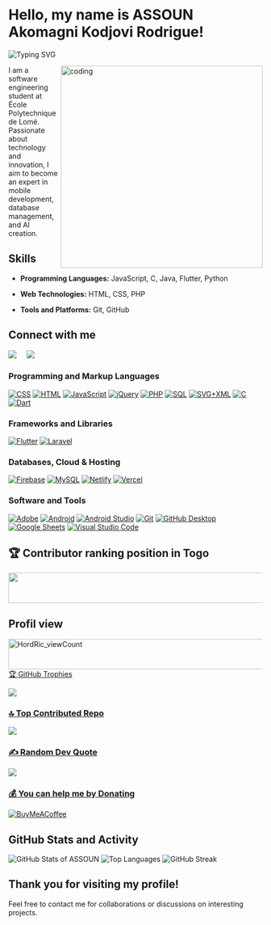 # Hello, my name is ASSOUN Akomagni Kodjovi Rodrigue!

![Typing SVG](https://readme-typing-svg.demolab.com?font=Fira+Code&pause=1000&color=FFA500&width=435&lines=Welcome+on+my+github+!;I'm;+ASSOUN+Akomagni+Kodjovi+Rodrigue+;I'm+a+passionate+developer,;Software+Engineering+Student%2C.)

<img align="right" alt="coding" width="400" src="https://media.giphy.com/media/WTjXuYA2y4o3UZly3W/giphy.gif">




I am a software engineering student at École Polytechnique de Lomé. Passionate about technology and innovation, I aim to become an expert in mobile development, database management, and AI creation.

## Skills
- **Programming Languages:**  JavaScript, C, Java, Flutter, Python

- **Web Technologies:** HTML, CSS, PHP

- **Tools and Platforms:** Git, GitHub

## Connect with me

<p align="left">
  <a href="mailto:assounrodrigue5@gmail.com"><img src="https://img.shields.io/badge/gmail-%23D14836.svg?&style=for-the-badge&logo=gmail&logoColor=white" /></a>&nbsp;&nbsp;&nbsp;&nbsp;
  <a href="https://www.linkedin.com/in/assoun-rodrigue"><img src="https://img.shields.io/badge/linkedin-%230077B5.svg?&style=for-the-badge&logo=linkedin&logoColor=white" /></a>&nbsp;&nbsp;&nbsp;&nbsp;
</p>


### Programming and Markup Languages

<p>
  <a href="https://github.com/search?q=user%3HordRic+language%3Acss"><img alt="CSS" src="https://img.shields.io/badge/CSS-1572B6.svg?logo=css3&logoColor=white"></a>
  <a href="https://github.com/search?q=user%3AHordRic+language%3Ahtml"><img alt="HTML" src="https://img.shields.io/badge/HTML-E34F26.svg?logo=html5&logoColor=white"></a>
  <a href="https://github.com/search?q=user%3AHordRic+language%3Ajavascript"><img alt="JavaScript" src="https://img.shields.io/badge/JavaScript-F7DF1E.svg?logo=javascript&logoColor=black"></a>
  <a href="https://github.com/search?q=user%3AHordRic+language%3Ajquery"><img alt="jQuery" src="https://img.shields.io/badge/jquery-%230E76A8.svg?logo=jquery&logoColor=white"></a>
  <a href="https://github.com/search?q=user%3AHordRic+language%3Aphp"><img alt="PHP" src="https://img.shields.io/badge/PHP-777BB4.svg?logo=php&logoColor=white"></a>
  <a href="https://github.com/search?q=user%3AHordRic+language%3Asql"><img alt="SQL" src="https://custom-icon-badges.demolab.com/badge/SQL-025E8C.svg?logo=database&logoColor=white"></a>
  <a href="https://github.com/search?q=user%3AHordRic+language%3Asvg"><img alt="SVG+XML" src="https://img.shields.io/badge/SVG%2BXML-e0982c.svg?logo=svg&logoColor=white"></a>
  <a href="https://github.com/search?q=user%3AHordRic+language%3Ac"><img alt="C" src="https://img.shields.io/badge/c-%2300599C.svg?logo=c&logoColor=white"></a>
  <a href="https://github.com/search?q=user%3AHordRic+language%3Adart"><img alt="Dart" src="https://img.shields.io/badge/dart-%230175C2.svg?logo=dart&logoColor=white"></a>
</p>

###  Frameworks and Libraries

<p>
  <a href="#"><img alt="Flutter" src="https://img.shields.io/badge/Flutter-%2302569B.svg?logo=Flutter&logoColor=white"></a>
  <a href="#"><img alt="Laravel" src="https://img.shields.io/badge/laravel-%23FF2D20.svg?logo=laravel&logoColor=white"></a>
</p>

### Databases, Cloud & Hosting

<p>
  <a href="#"><img alt="Firebase" src="https://img.shields.io/badge/Firebase-039BE5?logo=Firebase&logoColor=white"></a>
  <a href="#"><img alt="MySQL" src="https://img.shields.io/badge/MySQL-00f.svg?logo=mysql&logoColor=white"></a>
  <a href="#"><img alt="Netlify" src="https://img.shields.io/badge/netlify-%23000000.svg?logo=netlify&logoColor=#00C7B7"></a>
  <a href="#"><img alt="Vercel" src="https://img.shields.io/badge/vercel-%23000000.svg?logo=vercel&logoColor=white"></a>
</p>

### Software and Tools

<p>
  <a href="#"><img alt="Adobe" src="https://img.shields.io/badge/Adobe-FF0000.svg?logo=adobe&logoColor=white"></a>
  <a href="#"><img alt="Android" src="https://img.shields.io/badge/Android-3DDC84?logo=android&logoColor=white"></a>
  <a href="#"><img alt="Android Studio" src="https://img.shields.io/badge/Android%20Studio-008678.svg?logo=android-studio&logoColor=white"></a>
  <a href="#"><img alt="Git" src="https://img.shields.io/badge/Git-F05033.svg?logo=git&logoColor=white"></a>
  <a href="#"><img alt="GitHub Desktop" src="https://img.shields.io/badge/GitHub%20Desktop-8034A9.svg?logo=github&logoColor=white"></a>
  <a href="#"><img alt="Google Sheets" src="https://img.shields.io/badge/Sheets-34A853.svg?logo=google%20sheets&logoColor=white"></a>
  <a href="#"><img alt="Visual Studio Code" src="https://img.shields.io/badge/Visual%20Studio%20Code-0078d7.svg?logo=visual-studio-code&logoColor=white"></a>
</p>

## 🏆 Contributor ranking position in Togo
<p>
    <a href="https://user-badge.committers.top/togo/HordRic">
      <img src="https://user-badge.committers.top/togo/HordRic.svg" style="width: 600px; height: 60px;">
    </a>
</p>

## Profil view

<p>
  <a href="https://visitcount.itsvg.in">
  <img src="https://komarev.com/ghpvc/?username=HordRic&label=Profile%20views&color=0e75b6&style=for-the-badge" alt="HordRic_viewCount" style="width: 600px; height: 60px;/>
  </a>
    
</p>


## 🏆 GitHub Trophies
![](https://github-profile-trophy.vercel.app/?username=HordRic&theme=radical&no-frame=false&no-bg=false&margin-w=4)

### 🔝 Top Contributed Repo
![](https://github-contributor-stats.vercel.app/api?username=HordRic&limit=5&theme=radical&combine_all_yearly_contributions=true)

### ✍️ Random Dev Quote
![](https://quotes-github-readme.vercel.app/api?type=horizontal&theme=radical)

### 💰 You can help me by Donating
  [![BuyMeACoffee](https://img.shields.io/badge/Buy%20Me%20a%20Coffee-ffdd00?style=for-the-badge&logo=buy-me-a-coffee&logoColor=black)](https://buymeacoffee.com/assounrodrk                           ) 


## GitHub Stats and Activity

![GitHub Stats of ASSOUN](https://github-readme-stats.vercel.app/api?username=HordRic&show_icons=true&theme=radical)
![Top Languages](https://github-readme-stats.vercel.app/api/top-langs/?username=HordRic&theme=radical)
![GitHub Streak](https://github-readme-streak-stats.herokuapp.com/?user=HordRic&show_icons=true&theme=radical)


## Thank you for visiting my profile!
Feel free to contact me for collaborations or discussions on interesting projects.

